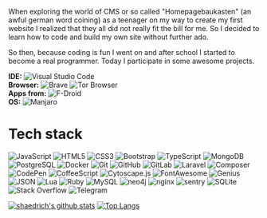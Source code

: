 When exploring the world of CMS or so called "Homepagebaukasten" (an awful german word coining) as a teenager on my way to create my first website I realized that they all did not really fit the bill for me. So I decided to learn how to code and build my own site without further ado.

So then, because coding is fun I went on and after school I started to become a real programmer. Today I participate in some awesome projects.

**IDE:** ![Visual Studio Code](https://img.shields.io/badge/-Visual%20Studio%20Code-blue?style=flat-square&logo=visual-studio-code)\
**Browser:** ![Brave](https://img.shields.io/static/v1?style=flat-square&logo=Brave&label=&message=Brave&color=white) ![Tor Browser](https://img.shields.io/static/v1?style=flat-square&logo=Tor%20Browser&label=&message=Tor%20Browser&color=blueviolet)\
**Apps from:** ![F-Droid](https://img.shields.io/static/v1?style=flat-square&logo=F-Droid&label=&message=F-Droid&color=black)\
**OS:** ![Manjaro](https://img.shields.io/static/v1?style=flat-square&logo=Manjaro&label=&message=Manjaro&color=black)

# Tech stack
![JavaScript](https://img.shields.io/badge/-JavaScript-black?style=flat-square&logo=javascript)
![HTML5](https://img.shields.io/badge/-HTML5-E34F26?style=flat-square&logo=html5&logoColor=white)
![CSS3](https://img.shields.io/badge/-CSS3-1572B6?style=flat-square&logo=css3)
![Bootstrap](https://img.shields.io/badge/-Bootstrap-563D7C?style=flat-square&logo=bootstrap)
![TypeScript](https://img.shields.io/badge/-TypeScript-007ACC?style=flat-square&logo=typescript)
![MongoDB](https://img.shields.io/badge/-MongoDB-black?style=flat-square&logo=mongodb)
![PostgreSQL](https://img.shields.io/badge/-PostgreSQL-336791?style=flat-square&logo=postgresql)
![Docker](https://img.shields.io/badge/-Docker-black?style=flat-square&logo=docker)
![Git](https://img.shields.io/badge/-Git-black?style=flat-square&logo=git)
![GitHub](https://img.shields.io/badge/-GitHub-181717?style=flat-square&logo=github)
![GitLab](https://img.shields.io/badge/-GitLab-FCA121?style=flat-square&logo=gitlab)
![Laravel](https://img.shields.io/static/v1?style=flat-square&logo=Laravel&label=&message=Laravel&color=white)
![Composer](https://img.shields.io/static/v1?style=flat-square&logo=Composer&label=&message=Composer&color=black)
![CodePen](https://img.shields.io/static/v1?style=flat-square&logo=CodePen&label=&message=CodePen&color=black)
![CoffeeScript](https://img.shields.io/static/v1?style=flat-square&logo=CoffeeScript&label=&message=CoffeeScript&color=black)
![Cytoscape.js](https://img.shields.io/static/v1?style=flat-square&logo=Cytoscape.js&label=&message=Cytoscape.js&color=black)
![FontAwesome](https://img.shields.io/static/v1?style=flat-square&logo=FontAwesome&label=&message=FontAwesome&color=white)
![Genius](https://img.shields.io/static/v1?style=flat-square&logo=Genius&label=&message=Genius&color=black)
![JSON](https://img.shields.io/static/v1?style=flat-square&logo=JSON&label=&message=JSON&color=black)
![Lua](https://img.shields.io/static/v1?style=flat-square&logo=Lua&label=&message=Lua&color=blueviolet)
![Ruby](https://img.shields.io/static/v1?style=flat-square&logo=Ruby&label=&message=Ruby&color=red)
![MySQL](https://img.shields.io/static/v1?style=flat-square&logo=MySQL&label=&message=MySQL&color=white)
![neo4j](https://img.shields.io/static/v1?style=flat-square&logo=neo4j&label=&message=neo4j&color=black)
![nginx](https://img.shields.io/static/v1?style=flat-square&logo=nginx&label=&message=nginx&color=green)
![sentry](https://img.shields.io/static/v1?style=flat-square&logo=sentry&label=&message=sentry&color=black)
![SQLite](https://img.shields.io/static/v1?style=flat-square&logo=SQLite&label=&message=SQLite&color=black)
![Stack Overflow](https://img.shields.io/static/v1?style=flat-square&logo=Stack%20Overflow&label=&message=Stack%20Overflow&color=black)
![Telegram](https://img.shields.io/static/v1?style=flat-square&logo=Telegram&label=&message=Telegram&color=black)


[![shaedrich's github stats](https://github-readme-stats.vercel.app/api?username=shaedrich&show_icons=true&count_private=true)](https://github.com/anuraghazra/github-readme-stats)
[![Top Langs](https://github-readme-stats.vercel.app/api/top-langs/?username=shaedrich)](https://github.com/anuraghazra/github-readme-stats)

<!--
**shaedrich/shaedrich** is a ✨ _special_ ✨ repository because its `README.md` (this file) appears on your GitHub profile.

Here are some ideas to get you started:

- 🔭 I’m currently working on ...
- 🌱 I’m currently learning ...
- 👯 I’m looking to collaborate on ...
- 🤔 I’m looking for help with ...
- 💬 Ask me about ...
- 📫 How to reach me: ...
- 😄 Pronouns: ...
- ⚡ Fun fact: ...
-->
